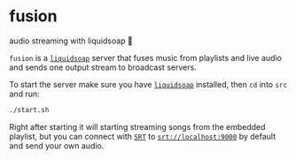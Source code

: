 # fusion

audio streaming with liquidsoap 🧼

`fusion` is a [`liquidsoap`](https://www.liquidsoap.info) server that fuses music from playlists and live audio and sends one output stream to broadcast servers.

To start the server make sure you have [`liquidsoap`](https://www.liquidsoap.info) installed, then `cd` into `src` and run:

```sh
./start.sh
```

Right after starting it will starting streaming songs from the embedded playlist,
but you can connect with [`SRT`](https://www.haivision.com/products/srt-secure-reliable-transport/) to [`srt://localhost:9000`](srt://localhost:9000) by default and send your own audio.
